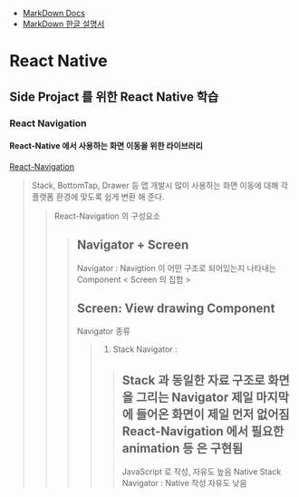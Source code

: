 - [MarkDown Docs](https://www.markdownguide.org/)
- [MarkDown 한글 설명서](https://gist.github.com/ihoneymon/652be052a0727ad59601)
# React Native
Side Projact 를 위한 React Native 학습
--------------------------------------

### React Navigation

#### React-Native 에서 사용하는 화면 이동을 위한 라이브러리
[React-Navigation](https://reactnavigation.org "HomePage Link")

> Stack, BottomTap, Drawer 등 앱 개발시 많이 사용하는 화면 이동에 대해 각 플랫폼 환경에 맞도록 쉽게 변환 해 준다.
>> React-Navigation 의 구성요소
>>> Navigator + Screen
>>> ------------
>>> Navigator : 
>>> Navigtion 이 어떤 구조로 되어있는지 나타내는 Component < Screen 의 집합 > 
>>>
>>> Screen: View drawing Component
>>> ------------
>>> Navigator 종류
>>>> 1. Stack Navigator :
>>>>>    Stack 과 동일한 자료 구조로 화면을 그리는 Navigator
>>>>>    제일 마지막에 들어온 화면이 제일 먼저 없어짐
>>>>>    React-Navigation 에서 필요한 animation 등 은 구현됨
>>>>>   ------------
>>>>>   JavaScript 로 작성, 자유도 높음
>>>>>   Native Stack Navigator : Native <java or Kotlin> 작성 자유도 낮음